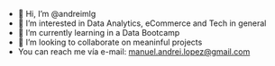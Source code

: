 - 👋 Hi, I’m @andreimlg
- 👀 I’m interested in Data Analytics, eCommerce and Tech in general
- 🌱 I’m currently learning in a Data Bootcamp
- 💞️ I’m looking to collaborate on meaninful projects
- You can reach me vía e-mail: manuel.andrei.lopez@gmail.com

<!---
andreimlg/andreimlg is a ✨ special ✨ repository because its `README.md` (this file) appears on your GitHub profile.
You can click the Preview link to take a look at your changes.
--->
